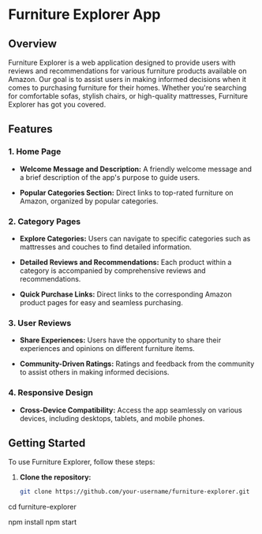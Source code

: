 # Furniture Explorer App

## Overview

Furniture Explorer is a web application designed to provide users with reviews and recommendations for various furniture products available on Amazon. Our goal is to assist users in making informed decisions when it comes to purchasing furniture for their homes. Whether you're searching for comfortable sofas, stylish chairs, or high-quality mattresses, Furniture Explorer has got you covered.

## Features

### 1. Home Page

- **Welcome Message and Description:** A friendly welcome message and a brief description of the app's purpose to guide users.

- **Popular Categories Section:** Direct links to top-rated furniture on Amazon, organized by popular categories.

### 2. Category Pages

- **Explore Categories:** Users can navigate to specific categories such as mattresses and couches to find detailed information.

- **Detailed Reviews and Recommendations:** Each product within a category is accompanied by comprehensive reviews and recommendations.

- **Quick Purchase Links:** Direct links to the corresponding Amazon product pages for easy and seamless purchasing.

### 3. User Reviews

- **Share Experiences:** Users have the opportunity to share their experiences and opinions on different furniture items.

- **Community-Driven Ratings:** Ratings and feedback from the community to assist others in making informed decisions.

### 4. Responsive Design

- **Cross-Device Compatibility:** Access the app seamlessly on various devices, including desktops, tablets, and mobile phones.

## Getting Started

To use Furniture Explorer, follow these steps:

1. **Clone the repository:**
   ```bash
   git clone https://github.com/your-username/furniture-explorer.git
   ```

cd furniture-explorer

npm install
npm start
